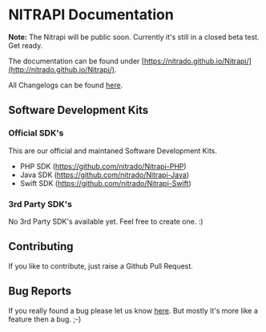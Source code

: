 # NITRAPI Documentation

**Note:** The Nitrapi will be public soon. Currently it's still in a closed beta test. Get ready.

The documentation can be found under [https://nitrado.github.io/Nitrapi/](http://nitrado.github.io/Nitrapi/).

All Changelogs can be found [here](https://github.com/nitrado/Nitrapi/blob/master/CHANGELOG.md).

## Software Development Kits

### Official SDK's

This are our official and maintaned Software Development Kits.

* PHP SDK (https://github.com/nitrado/Nitrapi-PHP)
* Java SDK (https://github.com/nitrado/Nitrapi-Java)
* Swift SDK (https://github.com/nitrado/Nitrapi-Swift)

### 3rd Party SDK's

No 3rd Party SDK's available yet. Feel free to create one. :)

## Contributing

If you like to contribute, just raise a Github Pull Request.

## Bug Reports

If you really found a bug please let us know [here](https://github.com/nitrado/Nitrapi/issues). But mostly it's more like a feature then a bug. ;-)
